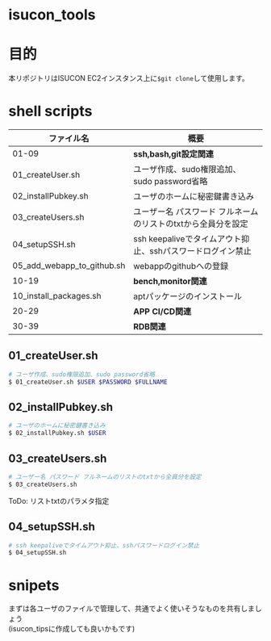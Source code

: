# isucon_tools  

# 目的
本リポジトリはISUCON EC2インスタンス上に`$git clone`して使用します。

# shell scripts
|ファイル名|概要|
----|----
|01-09|**ssh,bash,git設定関連**|
|01_createUser.sh |ユーザ作成、sudo権限追加、sudo password省略|
|02_installPubkey.sh|ユーザのホームに秘密鍵書き込み|
|03_createUsers.sh|ユーザー名 パスワード フルネームのリストのtxtから全員分を設定| 
|04_setupSSH.sh|ssh keepaliveでタイムアウト抑止、sshパスワードログイン禁止|
|05_add_webapp_to_github.sh|webappのgithubへの登録|
|10-19|**bench,monitor関連**|
|10_install_packages.sh|aptパッケージのインストール|
|20-29|**APP CI/CD関連**|
|30-39|**RDB関連**|

## 01_createUser.sh

```bash
# ユーザ作成、sudo権限追加、sudo password省略
$ 01_createUser.sh $USER $PASSWORD $FULLNAME
```

## 02_installPubkey.sh
```bash
# ユーザのホームに秘密鍵書き込み
$ 02_installPubkey.sh $USER
```

## 03_createUsers.sh
```bash
# ユーザー名 パスワード フルネームのリストのtxtから全員分を設定
$ 03_createUsers.sh  
```
ToDo: リストtxtのパラメタ指定
## 04_setupSSH.sh
```bash
# ssh keepaliveでタイムアウト抑止、sshパスワードログイン禁止
$ 04_setupSSH.sh 
```
# snipets
まずは各ユーザのファイルで管理して、共通でよく使いそうなものを共有しましょう  
(isucon_tipsに作成しても良いかもです)  
